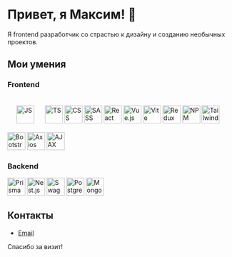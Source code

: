 # Привет, я Максим! 👋

Я frontend разработчик со страстью к дизайну и созданию необычных проектов.

## Мои умения

### Frontend
<div>
  <img src="https://cdn.jsdelivr.net/gh/devicons/devicon/icons/javascript/javascript-original.svg" height="40" alt="JS" title="JavaScript" style="margin: 20px;"/>
  <img src="https://cdn.jsdelivr.net/gh/devicons/devicon/icons/typescript/typescript-original.svg" height="40" alt="TS" title="TypeScript" />
  <img src="https://cdn.jsdelivr.net/gh/devicons/devicon/icons/css3/css3-original.svg" height="40" alt="CSS" title="CSS" />
  <img src="https://cdn.jsdelivr.net/gh/devicons/devicon/icons/sass/sass-original.svg" height="40" alt="SASS" title="SASS" />
  <img src="https://cdn.jsdelivr.net/gh/devicons/devicon/icons/react/react-original.svg" height="40" alt="React" title="React" />
  <img src="https://cdn.jsdelivr.net/gh/devicons/devicon/icons/vuejs/vuejs-original.svg" height="40" alt="Vue.js" title="Vue.js" />
  <img src="https://cdn.jsdelivr.net/gh/devicons/devicon/icons/vite/vite-original.svg" height="40" alt="Vite" title="Vite" />
  <img src="https://cdn.jsdelivr.net/gh/devicons/devicon/icons/redux/redux-original.svg" height="40" alt="Redux" title="Redux" />
  <img src="https://cdn.jsdelivr.net/gh/devicons/devicon/icons/npm/npm-original-wordmark.svg" height="40" alt="NPM" title="NPM" />
  <img src="https://cdn.jsdelivr.net/gh/devicons/devicon/icons/tailwindcss/tailwindcss-plain.svg" height="40" alt="Tailwind" title="Tailwind" />
  <img src="https://cdn.jsdelivr.net/gh/devicons/devicon/icons/bootstrap/bootstrap-original.svg" height="40" alt="Bootstrap" title="Bootstrap" />
  <img src="https://cdn.jsdelivr.net/gh/devicons/devicon/icons/axios/axios-original.svg" height="40" alt="Axios" title="Axios" />
  <img src="https://cdn.jsdelivr.net/gh/devicons/devicon/icons/jquery/jquery-original.svg" height="40" alt="AJAX" title="AJAX" />
</div>

### Backend
<div>
  <img src="https://cdn.jsdelivr.net/gh/devicons/devicon/icons/prisma/prisma-original.svg" height="40" alt="Prisma" title="Prisma" />
  <img src="https://cdn.jsdelivr.net/gh/devicons/devicon/icons/nestjs/nestjs-plain.svg" height="40" alt="Nest.js" title="Nest.js" />
  <img src="https://cdn.jsdelivr.net/gh/devicons/devicon/icons/swagger/swagger-original.svg" height="40" alt="Swagger" title="Swagger" />
  <img src="https://cdn.jsdelivr.net/gh/devicons/devicon/icons/postgresql/postgresql-original.svg" height="40" alt="PostgreSQL" title="PostgreSQL" />
  <img src="https://cdn.jsdelivr.net/gh/devicons/devicon/icons/mongodb/mongodb-original.svg" height="40" alt="MongoDB" title="MongoDB" />
</div>

## Контакты

- [Email](maxnes332@yandex.ru)

Спасибо за визит!
